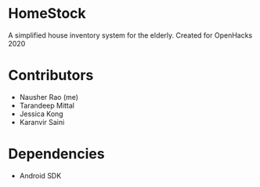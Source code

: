 <?xml version="1.0" encoding="utf-8"?>
<!-- Generator: Adobe Illustrator 24.0.2, SVG Export Plug-In . SVG Version: 6.00 Build 0)  -->
<svg version="1.1" xmlns="http://www.w3.org/2000/svg" xmlns:xlink="http://www.w3.org/1999/xlink" x="0px" y="0px"
	 viewBox="0 0 512 512" style="enable-background:new 0 0 512 512;" xml:space="preserve">
<style type="text/css">
	.st0{display:none;}
	.st1{fill:url(#SVGID_1_);}
	.st2{fill:none;stroke:#FFFFFF;stroke-width:16;stroke-miterlimit:10;}
	.st3{fill:none;stroke:#FFFFFF;stroke-width:5;stroke-miterlimit:10;}
	.st4{fill:none;stroke:#FFFFFF;stroke-width:2;stroke-miterlimit:10;}
</style>
<g id="Layer_1" class="st0">
	
		<image style="display:inline;overflow:visible;" width="260" height="280" xlink:href="data:image/jpeg;base64,/9j/4AAQSkZJRgABAgEADAAMAAD/7AARRHVja3kAAQAEAAAAHgAA/+4AIUFkb2JlAGTAAAAAAQMA
EAMCAwYAAAMdAAAFSwAADP//2wCEABALCwsMCxAMDBAXDw0PFxsUEBAUGx8XFxcXFx8eFxoaGhoX
Hh4jJSclIx4vLzMzLy9AQEBAQEBAQEBAQEBAQEABEQ8PERMRFRISFRQRFBEUGhQWFhQaJhoaHBoa
JjAjHh4eHiMwKy4nJycuKzU1MDA1NUBAP0BAQEBAQEBAQEBAQP/CABEIASEBDAMBIgACEQEDEQH/
xACdAAEAAgMBAQAAAAAAAAAAAAAAAQUCAwYEBwEBAAAAAAAAAAAAAAAAAAAAABAAAgICAQMFAAMB
AAAAAAAAAwQCBQEGAEARFIASExU2EDBQMhEAAgEDAgQEAwQGCwEAAAAAAQIDERIEACExIhMFQVFh
MkBxFBCBoUKAkbHBckMwUFJisiMzc7MVBpISAQAAAAAAAAAAAAAAAAAAAID/2gAMAwEAAhEDEQAA
APoAAAAAAAAAAAAAAAAAAAAAAAAAAAAAAAAAAAAAAAAAAAAAAAAAAAAAAAAAAAAAAAAAAAAAAAAA
AAAAAAAAAAAAAAAAAAABBKBKJAAAAAAAAAAAAABAq67ceLdcaxZ8r1JIAAAAAAAAAAAAHN9JzxZ8
/ae45208dmNNvQnQAAAAAAAAAAAAAc90PMFrz1vVHWcxHpOhoqW6OgAAAAAAAAAAAQJRiZ4ZQa9f
oHm3Z5FXrtZMkQZMRkxkkAAAAAAAHP1PT4Hn0XNIbaHs6wpffa4Hg6OrtDjtlnJ5NdrkUXssMCo6
ukvBIAAAAAAAAIkRIRIAAAAAAAAAAAAAAAAAAAAAAAAAAAAAAAAAAAAAAAAAAAAAAAAAAAAAAAAA
AAAAAAAAAAAAAAAAAAAAAAAAAAAAAAAAAAAAAAAR5/R5Tz7UETORlo3azPFkbdc4EejTuMde7A1R
ORr1eiDTh69ZGj2ZmW/RvAAAAAIkAAAAAAEABIAAAAP/2gAIAQIAAQUA9If/2gAIAQMAAQUA9If/
2gAIAQEAAQUA9U9xsKNTHFltiGZ7oM7FFc4t1+sznGMWGxsOmrKWtoorXdS4RehrVrHVGgqNdZtO
DtOAWQpUKaqlfTzVgukNYt8WddcUadqHU22XKTq7z9DuBJD1oE10awu4Kmhr8K+FZL/nSPz/AFd5
+h2JSTtHcPefqQIhyFmBdYtvdGY9I/P9XtDa6VwPctbMQQRUtkKF5rOWNt1xhWg2qtriaR+f6sgR
F5hNXGbCvWsVa1HwE5rgJy3oUbNHWj2BUOmzKMeZliP8fKP3d8cjOMse6PeU4R5gg5Z5Ig45jOMu
e6PeU4R5GcJclOEeRnCXRbiX4UNo2CLdTszzFfQZ1Cr8TVLFiwptabJVNVhXHNp3PIsZ14dVJvm0
YDLY9WmHFy9LON22/wAPLqH1kdg2sA2WruvFr8IZ90egtq3NiO9qc29e0kBxTGuXMQooroJi1hTN
USohmxu6lmy4ijeBY5aUbrdlX0Bg2J6fJryxqcPtjp8L213UM2Uh68ywx6phOjKwpcwIk5ZRBDFp
iJI26soeeP5wW2Jw+zBKOLHEXGWoL8LYiFwtsuKa7MD8y8phqxO0uF47gIEabg2ewLF4NkwR+D7I
2R288KrMuMCjY2PiKFyYH9Xg48rNUDIc1cZcnWRJz6/vBlHyTYq8R5CsgOM66EmCp5LE1dguZV45
QECIy+Ktlh1STYT1xTEYRIcpapIp4VkIGwh3J9QGUBofHjxMwXUWgqH/AB//2gAIAQICBj8AIf8A
/9oACAEDAgY/ACH/AP/aAAgBAQEGPwD9KcK9Z8t9ocSLmlkJ4bCtB66PdO4YqTYEpukxYSTLjL58
N/XUcHaMNu5B4+oTHIqMu9LWVhtqWUwHHeGRonjZg1GWldxT42p4DT9r/wDOp18qlJMv+TB4VqQQ
SNHP7hOs3cJN5s6c8xY8Qt5210sbKilkPBAwqfu0/cseIRzyqVYKSF3NSbeFddw7Zkv0s18uWWOJ
+UujHYrXj8b27tSzNDj5rsJ7NiyqK0rphCiw48CF2p5KKkk+PDR753gdVJzdh4r7pHHWikjhXbWS
79v/AOsy8dmGNMAFbk3U1XSdRicqHkn2PuXatdESrZOm8OQu0kbDgQRqCbKfqzBpI2c8WEbsgJ+4
fGdk/jk/w6z2XiY7Pudgp/bqJnIigghWpOwCqo01mDlyYbAhspY+S0+I8dRDtr9TH3IY+4kmpu9d
H5ai/wB2f/lf4zsn8cn+HWdjILpHhaxfNlFw/Ea7blA1xnkgGZTgEU2yV9KjSCIL0rRZbS22nhTX
1sYI7JmMBkou4hkbbqAeVdXoQysKgjcEEaj/AN2f/lf4zs+VlP04I3kLuakDb00sSZis7kKq2vuW
NoHt9dZHZ89Q/ZO6Fmxmb2o77tFUcN+GulAjd07ON0Uf68KnwXjcBp4M4vGkqlZIZomBofSmp+2z
ZRm7elWw8kqxYKf5RWhO3gdRHwaScqfMGV9/jB1EV6cLgD+3VRCgP8I02JlIHif9YPmp8DqPFMrz
9MUEkhqxGueNW+YB0+K0axt7opFADI49rCmul3GDoZOMzQsQKLJafevz+H5iBXYV1Umg8z9ltwu8
q7/ZVSGHpvq2ou408dC5gK8KmmqKwJ8gfsozAE+BNNVUg/LfVtRd5eOuZgteFTTXKwanka65iF+Z
prlYH5GvwWNLRjZlREhQSxofADRhjx8qB2kiIkkhkjXZx+ZlA1Pk47WTURFkPBDIypf91dULSHKC
bZhlfqXU91btF8k3yxM0Jk/t2bXHXVnkLYPcHlRmY7RTREsu7H8wrrD7nOxEGYmSMWLcAQxBQrU/
vFjrtvWjeaIztfFFcXYW8AE3074nbcnCkRf9TIWVVIPgOoafZhLPjTZsX08hOPBdcTVd+UjhrLji
SXt6CNLe3ZDN1DSt0qhyeXemx128AkA4slRXbiddqXPcJimRuqWYotKeJUjWIn/npjJj2P8AWrG7
SRBactxckA112fHmBMUuS4dQStR02P5aax+5dqZoCsyRSQF2ZJFk2Ozk76DeYB+BhjEgj6MqTVtu
rYa04jTYYlENzo95W/2MGpSq8aakw8lepDKpR14bH9+voh3uX6CgW0xJ1xHSlgmr+NNJh4y2xRra
KmpO3EnxOn7Xmn6iJ5WmuAsIJNRTduGsHMiYRx4EUkSwhdmEgVRvXa23WK+LkjEmxZDIkhj6u5Fv
tuXQfN7muVAAaxLjrESfA3Xt9kPcsLNGHNBG0QrEJahyKndx5aPdO45jZub0+kjBBFGkda0VFJ/E
6x+7dW0Y8TRdK2t1xrW6792sPIZwFxHLlCl19fDiKa/7HFcQxyJZk44TlkI9jg12I+W+sSTGyhiz
YkhlR2j6oqVKcLl89Rz96zm7h0GuigEawwhvBmRa3Eep/SneBFYmM0Z9rQaV/tV/DST5CMkhxvqX
oOVgqqZOnzHgW8dGxGkcCJ7RT2yv0x48dTiaJ4o4QpLtT8wrQ82mcBqq6IUFrGshtX2sR+Olx+m/
VIDFeXlDEgE83p4adpIXVhNJCigAlyjMu3Nxou+lKK7uzMvSUC8MnuBqQNvnqTHdTUJE0cYHOS99
1d6UFukDKzvI1saIKsxoWPEgcBrnjkqq9SQAD/LXzff08NSKUkYRFQ7qoKi8Bl8fXTgKyNGaMrgA
ivDgToYRkH1JFwj3rTQmx7KBlEgcFqhmVeW1l89GaJohGgqyurMzEngpVhT9R1jKAghnBuUg9QEC
vG6n4ahgiUNEzlJXNdmtLALv6b6EFE6ZkkjK0a5emGIbqE2tWntAqK+mpYpykiRxtJVEaMi3w52a
77tTZUzxsqoHSNFdWAJ2qXJu+4aktmhM6lf5bhVB8CrOCfQ6WZ+kS+Q0ayLFIy9JQ3OUDlt2Xz0s
hdZSeLoCqn7mJI/oxktISVqVSigCopxAqfv1FCzMUix3xfDmRwikn15NOZJXcuiICbRb0mvWlB56
fqSs3VUCTZRcy+1thsR6aCyStIVdJFJCrvGbgOUDSO8hCIysEAXihuHNS7iPPTWTOtZWmSgXkeQs
z0qN63eOlMcrJMGZzLsWZn91QRTfRyr2GRRFEgpUWXen5rt9ITM4ljcyRybVWoK20IoRQ00xMrgy
J05qW/5iivHbbj4amW4jrlGNPCwKop/86llBJMxBIPAUFNtDJMS9cC0S05rfKuukJWiWoJtCmtpD
D3A+WopDkuDEKDlQgnxahXjqKX6h0MPtAVCCTsTuuo5zEokjfqVAHM1Kb6V+o5jSR5o4jSiySXXG
tKn3njoyTStMbGjUMFACv7vaB5aaOV2kUp0gDQWoDUAUA1KTK7SzKEMptBAWttKCnjqKCCQwiIBV
KhW2UU/MCNCJSTuWLHiWY1J/X/VH/9k=" transform="matrix(6.183 0 0 6.183 -512.459 -516.0213)">
	</image>
</g>
<g id="Layer_2">
	
		<linearGradient id="SVGID_1_" gradientUnits="userSpaceOnUse" x1="-13.0851" y1="260.7872" x2="541.9787" y2="260.7872" gradientTransform="matrix(6.123234e-17 -1 1 6.123234e-17 3.6596 525.2341)">
		<stop  offset="0" style="stop-color:#6FD8A6"/>
		<stop  offset="0.1551" style="stop-color:#61C39F"/>
		<stop  offset="0.5375" style="stop-color:#429590"/>
		<stop  offset="0.8316" style="stop-color:#2E7887"/>
		<stop  offset="1" style="stop-color:#276D83"/>
	</linearGradient>
	<polygon class="st1" points="-13.09,538.32 -13.09,-16.74 541.98,-16.74 541.98,538.32 	"/>
	<path class="st2" d="M242.04,403.83H97.53c0,0-2.2-194.68,0-192.6C99.73,213.3,257.12,95.9,257.12,95.9l59.69,45.77v-34.48h50.26
		v67.17l48.38,38.05v191.42H242.04"/>
	<rect x="62.1" y="649.68" style="fill:none;" width="387.79" height="140.42"/>
	
		<text transform="matrix(1 0 0 1 62.1036 691.8334)" style="font-family:'NeutraText-Bold'; font-size:58.3881px; letter-spacing:2;">HOMESTOCK</text>
	<rect x="273.3" y="285.9" class="st3" width="113.77" height="117.93"/>
	<line class="st3" x1="273.3" y1="325.29" x2="387.07" y2="325.29"/>
	<line class="st3" x1="273.3" y1="364.68" x2="387.07" y2="364.68"/>
	<rect x="312.2" y="303.52" class="st4" width="35.97" height="4.4"/>
	<rect x="312.2" y="341.68" class="st4" width="35.97" height="4.4"/>
	<rect x="312.2" y="381.81" class="st4" width="35.97" height="4.4"/>
</g>
</svg>


# HomeStock
A simplified house inventory system for the elderly.
Created for OpenHacks 2020

# Contributors
- Nausher Rao (me)
- Tarandeep Mittal
- Jessica Kong
- Karanvir Saini

# Dependencies
- Android SDK 

